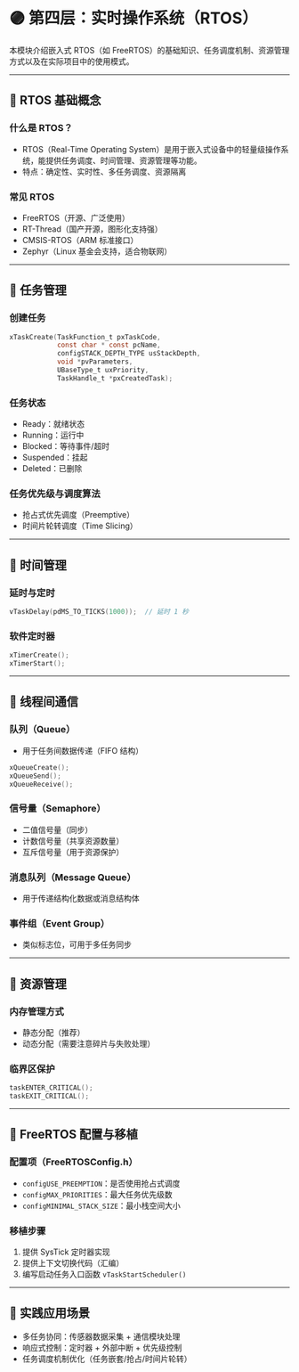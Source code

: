 # 🟣 第四层：实时操作系统（RTOS）

本模块介绍嵌入式 RTOS（如 FreeRTOS）的基础知识、任务调度机制、资源管理方式以及在实际项目中的使用模式。

---

## 🔹 RTOS 基础概念

### 什么是 RTOS？
- RTOS（Real-Time Operating System）是用于嵌入式设备中的轻量级操作系统，能提供任务调度、时间管理、资源管理等功能。
- 特点：确定性、实时性、多任务调度、资源隔离

### 常见 RTOS
- FreeRTOS（开源、广泛使用）
- RT-Thread（国产开源，图形化支持强）
- CMSIS-RTOS（ARM 标准接口）
- Zephyr（Linux 基金会支持，适合物联网）

---

## 🔹 任务管理

### 创建任务
```c
xTaskCreate(TaskFunction_t pxTaskCode,
            const char * const pcName,
            configSTACK_DEPTH_TYPE usStackDepth,
            void *pvParameters,
            UBaseType_t uxPriority,
            TaskHandle_t *pxCreatedTask);
```

### 任务状态
- Ready：就绪状态
- Running：运行中
- Blocked：等待事件/超时
- Suspended：挂起
- Deleted：已删除

### 任务优先级与调度算法
- 抢占式优先调度（Preemptive）
- 时间片轮转调度（Time Slicing）

---

## 🔹 时间管理

### 延时与定时
```c
vTaskDelay(pdMS_TO_TICKS(1000));  // 延时 1 秒
```

### 软件定时器
```c
xTimerCreate();
xTimerStart();
```

---

## 🔹 线程间通信

### 队列（Queue）
- 用于任务间数据传递（FIFO 结构）
```c
xQueueCreate();
xQueueSend();
xQueueReceive();
```

### 信号量（Semaphore）
- 二值信号量（同步）
- 计数信号量（共享资源数量）
- 互斥信号量（用于资源保护）

### 消息队列（Message Queue）
- 用于传递结构化数据或消息结构体

### 事件组（Event Group）
- 类似标志位，可用于多任务同步

---

## 🔹 资源管理

### 内存管理方式
- 静态分配（推荐）
- 动态分配（需要注意碎片与失败处理）

### 临界区保护
```c
taskENTER_CRITICAL();
taskEXIT_CRITICAL();
```

---

## 🔹 FreeRTOS 配置与移植

### 配置项（FreeRTOSConfig.h）
- `configUSE_PREEMPTION`：是否使用抢占式调度
- `configMAX_PRIORITIES`：最大任务优先级数
- `configMINIMAL_STACK_SIZE`：最小栈空间大小

### 移植步骤
1. 提供 SysTick 定时器实现
2. 提供上下文切换代码（汇编）
3. 编写启动任务入口函数 `vTaskStartScheduler()`

---

## 🔹 实践应用场景

- 多任务协同：传感器数据采集 + 通信模块处理
- 响应式控制：定时器 + 外部中断 + 优先级控制
- 任务调度机制优化（任务嵌套/抢占/时间片轮转）
